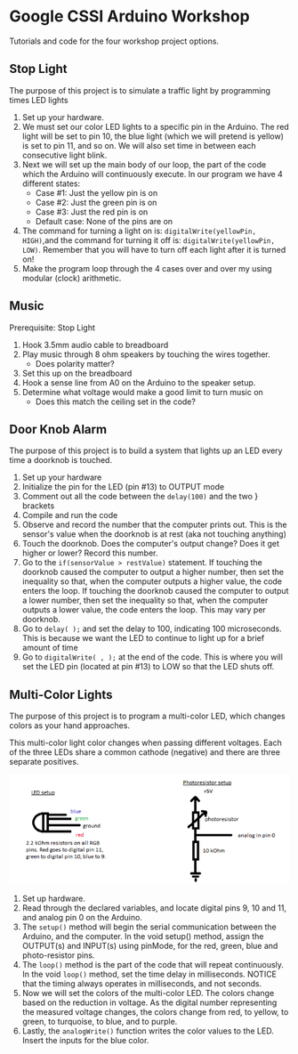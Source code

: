 Google CSSI Arduino Workshop
============================
Tutorials and code for the four workshop project options.

Stop Light
-----------
The purpose of this project is to simulate a traffic light by programming times LED lights

1.  Set up your hardware.
2.  We must set our color LED lights to a specific pin in the Arduino.  The red light will be set to pin 10, the blue light (which we will pretend is yellow) is set to pin 11, and so on. We will also set time in between each consecutive light blink.
3.  Next we will set up the main body of our loop, the part of the code which the Arduino will continuously execute.  In our program we have 4 different states:
    * Case #1: Just the yellow pin is on
    * Case #2: Just the green pin is on
    * Case #3: Just the red pin is on
    * Default case: None of the pins are on
4.  The command for turning a light on is: `digitalWrite(yellowPin, HIGH)`,and the command for turning it off is: `digitalWrite(yellowPin, LOW)`. Remember that you will have to turn off each light after it is turned on!
5.  Make the program loop through the 4 cases over and over my using modular (clock) arithmetic.

  
Music
-----
Prerequisite: Stop Light

1. Hook 3.5mm audio cable to breadboard
2. Play music through 8 ohm speakers by touching the wires together.
	* Does polarity matter?
3.  Set this up on the breadboard
4.  Hook a sense line from A0 on the Arduino to the speaker setup.
5. Determine what voltage would make a good limit to turn music on
	* Does this match the ceiling set in the code?

Door Knob Alarm
----------------
The purpose of this project is to build a system that lights up an LED every time a doorknob is touched.

1. Set up your hardware
2. Initialize the pin for the LED (pin #13) to OUTPUT mode
3. Comment out all the code between the `delay(100)` and the two } brackets
4. Compile and run the code
5. Observe and record the number that the computer prints out. This is the sensor's value when the doorknob is at rest (aka not touching anything)
6. Touch the doorknob. Does the computer's output change? Does it get higher or lower? Record this number.
7. Go to the `if(sensorValue > restValue)` statement. If touching the doorknob caused the computer to output a higher number, then set the inequality so that, when the computer outputs a higher value, the code enters the loop. If touching the doorknob caused the computer to output a lower number, then set the inequality so that, when the computer outputs a lower value, the code enters the loop. This may vary per doorknob.
8. Go to `delay( );` and set the delay to 100, indicating 100 microseconds. This is because we want the LED to continue to light up for a brief amount of time
9. Go to `digitalWrite( , );` at the end of the code. This is where you will set the LED pin (located at pin #13) to LOW so that the LED shuts off.

    
Multi-Color Lights
------------------
The purpose of this project is to program a multi-color LED, which changes colors as your hand approaches.

This multi-color light color changes when passing different voltages. Each of the three LEDs share a common cathode (negative) and there are three separate positives. 

![Diagram](diagram.png)

1. Set up hardware.
2. Read through the declared variables, and locate digital pins 9, 10 and 11, and analog pin 0 on the Arduino.
3. The `setup()` method will begin the serial communication between the Arduino, and the computer. In the void setup() method,  assign the OUTPUT(s) and INPUT(s) using pinMode, for the red, green, blue and photo-resistor pins.
4. The `loop()` method is the part of the code that will repeat continuously. In the void `loop()` method, set the time delay in milliseconds. NOTICE that the timing always operates in milliseconds, and not seconds. 
5. Now we will set the colors of the multi-color LED. The colors change based on the reduction in voltage. As the digital number representing the measured voltage changes, the colors change from red, to yellow, to green, to turquoise, to blue, and to purple. 
6.  Lastly, the `analogWrite()` function writes the color values to the LED. Insert the inputs for the blue color. 


